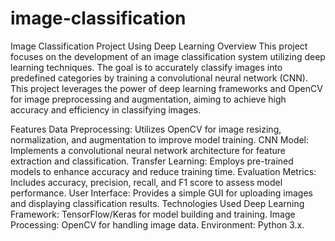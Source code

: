 # image-classification

Image Classification Project Using Deep Learning
Overview
This project focuses on the development of an image classification system utilizing deep learning techniques. The goal is to accurately classify images into predefined categories by training a convolutional neural network (CNN). This project leverages the power of deep learning frameworks and OpenCV for image preprocessing and augmentation, aiming to achieve high accuracy and efficiency in classifying images.

Features
Data Preprocessing: Utilizes OpenCV for image resizing, normalization, and augmentation to improve model training.
CNN Model: Implements a convolutional neural network architecture for feature extraction and classification.
Transfer Learning: Employs pre-trained models to enhance accuracy and reduce training time.
Evaluation Metrics: Includes accuracy, precision, recall, and F1 score to assess model performance.
User Interface: Provides a simple GUI for uploading images and displaying classification results.
Technologies Used
Deep Learning Framework: TensorFlow/Keras for model building and training.
Image Processing: OpenCV for handling image data.
Environment: Python 3.x.
